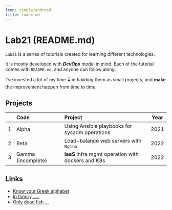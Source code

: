 ```yaml
---
icon: simple/android
title: index.md
---
```


# Lab21 (README.md)

`Lab21` is a series of tutorials created for learning different technologies. 

It is mostly developed with  _**DevOps**_ model in mind. 
Each of the tutorial comes with `README.md`, and anyone can follow along.

I've invested a lot of my time :hourglass: in _building_ them as small projects, and **make** the improvement happen from time to time.

## Projects

|    | Code | Project | Year |
| -: | :--- | :------ | :--: |
| 1 | Alpha | Using Ansible playbooks for sysadm operations | 2021 |
| 2 | Beta | Load-balance web servers with `Nginx` | 2022 | 
| 3 | Gamma (incomplete) | **IaaS** infra mgmt operation with dockers and K8s | 2022 |

## Links

 - [Know your Greek alphabet](https://reptonrd.blogspot.com/2022/11/know-your-greek-alphabet.html)
 - [In theory, ....](https://reptonrd.blogspot.com/2022/11/in-theory-practice-is-same-as-theory.html)
 - [Only dead fish ...](https://reptonrd.blogspot.com/2022/11/only-dead-fish-go-with-flow.html)

